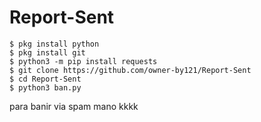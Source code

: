 # Report-Sent 
```
$ pkg install python
$ pkg install git
$ python3 -m pip install requests
$ git clone https://github.com/owner-by121/Report-Sent
$ cd Report-Sent
$ python3 ban.py
```
para banir via spam mano kkkk
